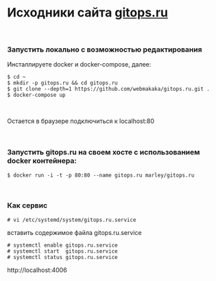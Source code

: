 # Исходники сайта [gitops.ru](https://gitops.ru)

<br/>

### Запустить локально с возможностью редактирования

Инсталлируете docker и docker-compose, далее:

    $ cd ~
    $ mkdir -p gitops.ru && cd gitops.ru
    $ git clone --depth=1 https://github.com/webmakaka/gitops.ru.git .
    $ docker-compose up

<br/>

Остается в браузере подключиться к localhost:80


<br/>

### Запустить gitops.ru на своем хосте с использованием docker контейнера:

    $ docker run -i -t -p 80:80 --name gitops.ru marley/gitops.ru

<br/>

### Как сервис

    # vi /etc/systemd/system/gitops.ru.service

вставить содержимое файла gitops.ru.service

    # systemctl enable gitops.ru.service
    # systemctl start  gitops.ru.service
    # systemctl status gitops.ru.service

http://localhost:4006
